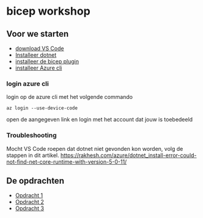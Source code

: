# bicep workshop

## Voor we starten
- [download VS Code](https://code.visualstudio.com/download)
- [Installeer dotnet](https://dotnet.microsoft.com/en-us/download)
- [installeer de bicep plugin](https://marketplace.visualstudio.com/items?itemName=ms-azuretools.vscode-bicep)
- [installeer Azure cli](https://docs.microsoft.com/en-us/cli/azure/install-azure-cli)

### login azure cli
login op de azure cli met het volgende commando
```
az login --use-device-code
```
open de aangegeven link en login met het account dat jouw is toebedeeld

### Troubleshooting
Mocht VS Code roepen dat dotnet niet gevonden kon worden, volg de stappen in dit artikel.
https://rakhesh.com/azure/dotnet_install-error-could-not-find-net-core-runtime-with-version-5-0-11/

## De opdrachten
- [Opdracht 1](./Opdracht%201/Opdracht.md)
- [Opdracht 2](./Opdracht%202/Opdracht.md)
- [Opdracht 3](./Opdracht%203/Opdracht.md)